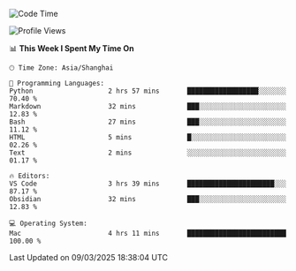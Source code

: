 <!--START_SECTION:waka-->
![Code Time](http://img.shields.io/badge/Code%20Time-542%20hrs%2032%20mins-blue)

![Profile Views](http://img.shields.io/badge/Profile%20Views-2-blue)

📊 **This Week I Spent My Time On** 

```text
🕑︎ Time Zone: Asia/Shanghai

💬 Programming Languages: 
Python                   2 hrs 57 mins       ██████████████████░░░░░░░   70.40 % 
Markdown                 32 mins             ███░░░░░░░░░░░░░░░░░░░░░░   12.83 % 
Bash                     27 mins             ███░░░░░░░░░░░░░░░░░░░░░░   11.12 % 
HTML                     5 mins              █░░░░░░░░░░░░░░░░░░░░░░░░   02.26 % 
Text                     2 mins              ░░░░░░░░░░░░░░░░░░░░░░░░░   01.17 % 

🔥 Editors: 
VS Code                  3 hrs 39 mins       ██████████████████████░░░   87.17 % 
Obsidian                 32 mins             ███░░░░░░░░░░░░░░░░░░░░░░   12.83 % 

💻 Operating System: 
Mac                      4 hrs 11 mins       █████████████████████████   100.00 % 
```


 Last Updated on 09/03/2025 18:38:04 UTC
<!--END_SECTION:waka-->
